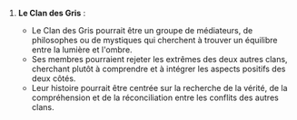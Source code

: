 1. **Le Clan des Gris** :
    
    - Le Clan des Gris pourrait être un groupe de médiateurs, de philosophes ou de mystiques qui cherchent à trouver un équilibre entre la lumière et l'ombre.
    - Ses membres pourraient rejeter les extrêmes des deux autres clans, cherchant plutôt à comprendre et à intégrer les aspects positifs des deux côtés.
    - Leur histoire pourrait être centrée sur la recherche de la vérité, de la compréhension et de la réconciliation entre les conflits des autres clans.